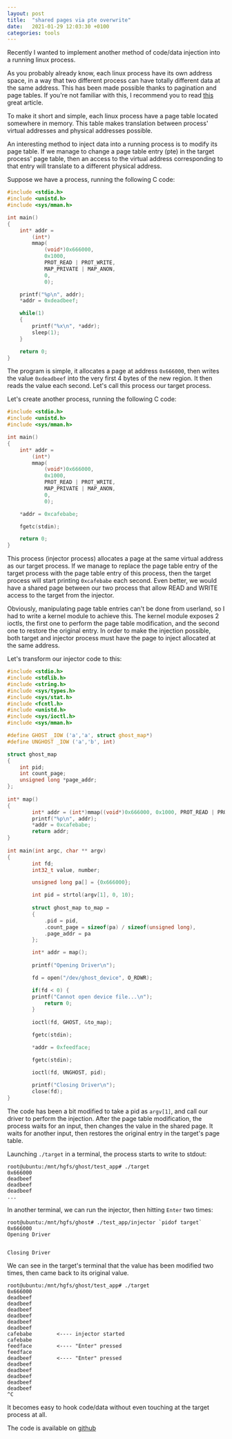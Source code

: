 ```yaml
---
layout: post
title:  "shared pages via pte overwrite"
date:   2021-01-29 12:03:30 +0100
categories: tools 
---
```


Recently I wanted to implement another method of code/data injection into a 
running linux process. 

As you probably already know, each linux process have its own address space, 
in a way that two different process can have totally different data at the same 
address. This has been made possible thanks to pagination and page tables. If 
you're not familiar with this, I recommend you to read 
[this](https://www.triplefault.io/2017/07/introduction-to-ia-32e-hardware-paging.html) great article.

To make it short and simple, each linux process have a page table located 
somewhere in memory. This table makes translation between process' virtual 
addresses and physical addresses possible.

An interesting method to inject data into a running process is to modify its 
page table. If we manage to change a page table entry (pte) in the target process' 
page table, then an access to the virtual address corresponding to that entry will 
translate to a different physical address.

Suppose we have a process, running the following C code:

```c
#include <stdio.h>
#include <unistd.h>
#include <sys/mman.h>

int main()
{
    int* addr = 
        (int*)
        mmap(
            (void*)0x666000, 
            0x1000, 
            PROT_READ | PROT_WRITE, 
            MAP_PRIVATE | MAP_ANON, 
            0, 
            0);

    printf("%p\n", addr);
    *addr = 0xdeadbeef;

    while(1)
    {
        printf("%x\n", *addr);
        sleep(1);
    }

    return 0;
}
```

The program is simple, it allocates a page at address `0x666000`, then writes 
the value `0xdeadbeef` into the very first 4 bytes of the new region. It then 
reads the value each second. Let's call this process our target process.

Let's create another process, running the following C code: 

```c
#include <stdio.h>
#include <unistd.h>
#include <sys/mman.h>

int main()
{
    int* addr = 
        (int*)
        mmap(
            (void*)0x666000, 
            0x1000, 
            PROT_READ | PROT_WRITE, 
            MAP_PRIVATE | MAP_ANON, 
            0, 
            0);

    *addr = 0xcafebabe;

    fgetc(stdin);

    return 0;
}
```

This process (injector process) allocates a page at the same virtual address as our target
process. If we manage to replace the page table entry of the target process
with the page table entry of this process, then the target process will start
printing `0xcafebabe` each second. Even better, we would have a shared page 
between our two process that allow READ and WRITE access to the target from the injector.

Obviously, manipulating page table entries can't be done from userland, so I 
had to write a kernel module to achieve this. The kernel module exposes 2 ioctls,
the first one to perform the page table modification, and the second one to 
restore the original entry. In order to make the injection possible, both 
target and injector process must have the page to inject 
allocated at the same address.

Let's transform our injector code to this:

```c
#include <stdio.h>
#include <stdlib.h>
#include <string.h>
#include <sys/types.h>
#include <sys/stat.h>
#include <fcntl.h>
#include <unistd.h>
#include <sys/ioctl.h>
#include <sys/mman.h>

#define GHOST _IOW ('a','a', struct ghost_map*)
#define UNGHOST _IOW ('a','b', int)

struct ghost_map                                                                
{                                                                               
	int pid;                                                                    
	int count_page;                                                             
	unsigned long *page_addr;                                                   
};
 
int* map()
{
    	int* addr = (int*)mmap((void*)0x666000, 0x1000, PROT_READ | PROT_WRITE, MAP_PRIVATE | MAP_ANON, 0, 0);
    	printf("%p\n", addr);
    	*addr = 0xcafebabe;
    	return addr;
}
 
int main(int argc, char ** argv)
{
        int fd;
        int32_t value, number;

        unsigned long pa[] = {0x666000};

        int pid = strtol(argv[1], 0, 10);
		
		struct ghost_map to_map = 
        {
            .pid = pid, 
            .count_page = sizeof(pa) / sizeof(unsigned long), 
            .page_addr = pa
        };

        int* addr = map();
 
        printf("Opening Driver\n");

        fd = open("/dev/ghost_device", O_RDWR);

        if(fd < 0) {
	    printf("Cannot open device file...\n");
            return 0;
        }
 
        ioctl(fd, GHOST, &to_map); 

        fgetc(stdin);

        *addr = 0xfeedface;

        fgetc(stdin);

        ioctl(fd, UNGHOST, pid); 
 
        printf("Closing Driver\n");
        close(fd);
}
```

The code has been a bit modified to take a pid as `argv[1]`, and call our driver
to perform the injection. After the page table modification, the process waits
for an input, then changes the value in the shared page. It waits for another 
input, then restores the original entry in the target's page table.

Launching `./target` in a terminal, the process starts to write to stdout:

```
root@ubuntu:/mnt/hgfs/ghost/test_app# ./target 
0x666000
deadbeef
deadbeef
deadbeef
...
```

In another terminal, we can run the injector, then hitting `Enter` two times: 

```
root@ubuntu:/mnt/hgfs/ghost# ./test_app/injector `pidof target`
0x666000
Opening Driver


Closing Driver
``` 

We can see in the target's terminal that the value has been modified two times,
then came back to its original value.

```
root@ubuntu:/mnt/hgfs/ghost/test_app# ./target 
0x666000
deadbeef
deadbeef
deadbeef
deadbeef
deadbeef
deadbeef
cafebabe        <---- injector started 
cafebabe
feedface        <---- "Enter" pressed
feedface
deadbeef        <---- "Enter" pressed
deadbeef
deadbeef
deadbeef
deadbeef
deadbeef
^C
```

It becomes easy to hook code/data without even touching at the target process at all.

The code is available on [github](https://github.com/0xstan/ghost)
